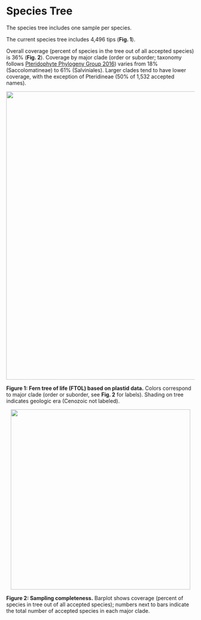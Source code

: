 Species Tree
================

The species tree includes one sample per species.

The current species tree includes 4,496 tips (**Fig. 1**).

Overall coverage (percent of species in the tree out of all accepted
species) is 36% (**Fig. 2**). Coverage by major clade (order or
suborder; taxonomy follows [Pteridophyte Phylogeny
Group 2016](https://doi.org/10.1111/jse.12229)) varies from 18%
(Saccolomatineae) to 61% (Salviniales). Larger clades tend to have lower
coverage, with the exception of Pteridineae (50% of 1,532 accepted
names).

<img src="/home/rstudio/ftol/repos/ftol/results/species_tree/species_tree_files/figure-gfm/plot-tree-1.png" width="768" style="display: block; margin: auto;" />

**Figure 1: Fern tree of life (FTOL) based on plastid data.** Colors
correspond to major clade (order or suborder, see **Fig. 2** for
labels). Shading on tree indicates geologic era (Cenozoic not labeled).

<img src="/home/rstudio/ftol/repos/ftol/results/species_tree/species_tree_files/figure-gfm/plot-bars-1.png" width="480" style="display: block; margin: auto;" />

**Figure 2: Sampling completeness.** Barplot shows coverage (percent of
species in tree out of all accepted species); numbers next to bars
indicate the total number of accepted species in each major clade.
